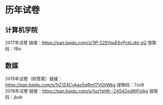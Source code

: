 # 历年试卷

## 计算机学院

2017年试卷 链接：https://pan.baidu.com/s/1lP-229YqsE6yPckLvbt-zQ 提取码：f8ic

## 数媒

2015年试卷（附答案）链接：https://pan.baidu.com/s/1rZ1Z4CyAao5qRm17VGhWkg  提取码：7xz8</br>
2018年试卷 链接：https://pan.baidu.com/s/1uz1gH8--Z454ZedlKPxlAg 提取码：jbok</br>


 
